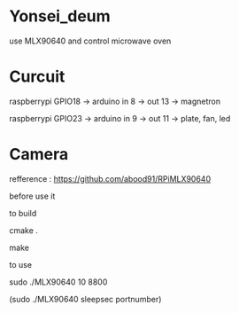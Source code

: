 # Yonsei_deum
use MLX90640 and control microwave oven 


# Curcuit
raspberrypi GPIO18 -> arduino in 8 -> out 13  -> magnetron

raspberrypi GPIO23 -> arduino in 9 -> out 11  -> plate, fan, led



# Camera


refference : https://github.com/abood91/RPiMLX90640 

before use it 

to build

cmake .   

make

to use

sudo ./MLX90640 10 8800

(sudo ./MLX90640 sleepsec portnumber)
